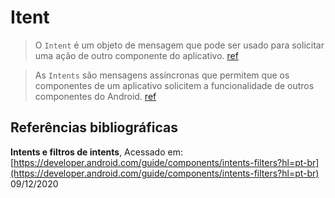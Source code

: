 # Itent

> O `Intent` é um objeto de mensagem que pode ser usado para solicitar uma ação de outro componente do aplicativo. [ref](https://developer.android.com/guide/components/intents-filters?hl=pt-br)

> As `Intents` são mensagens assíncronas que permitem que os componentes de um aplicativo solicitem a funcionalidade de outros componentes do Android. [ref](https://www.androidpro.com.br/blog/desenvolvimento-android/intents/)



## Referências bibliográficas

**Intents e filtros de intents**, Acessado em: [https://developer.android.com/guide/components/intents-filters?hl=pt-br](https://developer.android.com/guide/components/intents-filters?hl=pt-br) 09/12/2020





